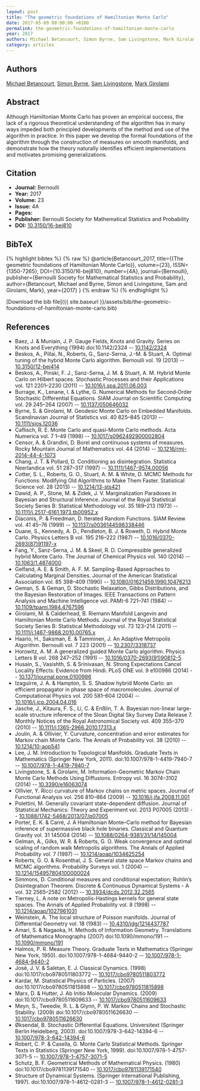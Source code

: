```yaml
---
layout: post
title: "The geometric foundations of Hamiltonian Monte Carlo"
date: 2017-05-09 00:00:00 +0100
permalink: the-geometric-foundations-of-hamiltonian-monte-carlo
year: 2017
authors: Michael Betancourt, Simon Byrne, Sam Livingstone, Mark Girolami
category: articles
---
```

 
## Authors
[Michael Betancourt](authors/michael-betancourt), [Simon Byrne](authors/simon-byrne), [Sam Livingstone](authors/sam-livingstone), [Mark Girolami](authors/mark-girolami)
 
## Abstract
Although Hamiltonian Monte Carlo has proven an empirical success, the lack of a rigorous theoretical understanding of the algorithm has in many ways impeded both principled developments of the method and use of the algorithm in practice. In this paper we develop the formal foundations of the algorithm through the construction of measures on smooth manifolds, and demonstrate how the theory naturally identifies efficient implementations and motivates promising generalizations.
 
## Citation
- **Journal:** Bernoulli
- **Year:** 2017
- **Volume:** 23
- **Issue:** 4A
- **Pages:** 
- **Publisher:** Bernoulli Society for Mathematical Statistics and Probability
- **DOI:** [10.3150/16-bej810](https://doi.org/10.3150/16-bej810)
 
## BibTeX
{% highlight bibtex %}
{% raw %}
@article{Betancourt_2017,
  title={{The geometric foundations of Hamiltonian Monte Carlo}},
  volume={23},
  ISSN={1350-7265},
  DOI={10.3150/16-bej810},
  number={4A},
  journal={Bernoulli},
  publisher={Bernoulli Society for Mathematical Statistics and Probability},
  author={Betancourt, Michael and Byrne, Simon and Livingstone, Sam and Girolami, Mark},
  year={2017}
}
{% endraw %}
{% endhighlight %}
 
[Download the bib file]({{ site.baseurl }}/assets/bib/the-geometric-foundations-of-hamiltonian-monte-carlo.bib)
 
## References
- Baez, J. & Muniain, J. P. Gauge Fields, Knots and Gravity. Series on Knots and Everything (1994) doi:10.1142/2324 -- [10.1142/2324](https://doi.org/10.1142/2324)
- Beskos, A., Pillai, N., Roberts, G., Sanz-Serna, J.-M. & Stuart, A. Optimal tuning of the hybrid Monte Carlo algorithm. Bernoulli vol. 19 (2013) -- [10.3150/12-bej414](https://doi.org/10.3150/12-bej414)
- Beskos, A., Pinski, F. J., Sanz-Serna, J. M. & Stuart, A. M. Hybrid Monte Carlo on Hilbert spaces. Stochastic Processes and their Applications vol. 121 2201–2230 (2011) -- [10.1016/j.spa.2011.06.003](https://doi.org/10.1016/j.spa.2011.06.003)
- Burrage, K., Lenane, I. & Lythe, G. Numerical Methods for Second‐Order Stochastic Differential Equations. SIAM Journal on Scientific Computing vol. 29 245–264 (2007) -- [10.1137/050646032](https://doi.org/10.1137/050646032)
- Byrne, S. & Girolami, M. Geodesic Monte Carlo on Embedded Manifolds. Scandinavian Journal of Statistics vol. 40 825–845 (2013) -- [10.1111/sjos.12036](https://doi.org/10.1111/sjos.12036)
- Caflisch, R. E. Monte Carlo and quasi-Monte Carlo methods. Acta Numerica vol. 7 1–49 (1998) -- [10.1017/s0962492900002804](https://doi.org/10.1017/s0962492900002804)
- Censor, A. & Grandini, D. Borel and continuous systems of measures. Rocky Mountain Journal of Mathematics vol. 44 (2014) -- [10.1216/rmj-2014-44-4-1073](https://doi.org/10.1216/rmj-2014-44-4-1073)
- Chang, J. T. & Pollard, D. Conditioning as disintegration. Statistica Neerlandica vol. 51 287–317 (1997) -- [10.1111/1467-9574.00056](https://doi.org/10.1111/1467-9574.00056)
- Cotter, S. L., Roberts, G. O., Stuart, A. M. & White, D. MCMC Methods for Functions: Modifying Old Algorithms to Make Them Faster. Statistical Science vol. 28 (2013) -- [10.1214/13-sts421](https://doi.org/10.1214/13-sts421)
- Dawid, A. P., Stone, M. & Zidek, J. V. Marginalization Paradoxes in Bayesian and Structural Inference. Journal of the Royal Statistical Society Series B: Statistical Methodology vol. 35 189–213 (1973) -- [10.1111/j.2517-6161.1973.tb00952.x](https://doi.org/10.1111/j.2517-6161.1973.tb00952.x)
- Diaconis, P. & Freedman, D. Iterated Random Functions. SIAM Review vol. 41 45–76 (1999) -- [10.1137/s0036144598338446](https://doi.org/10.1137/s0036144598338446)
- Duane, S., Kennedy, A. D., Pendleton, B. J. & Roweth, D. Hybrid Monte Carlo. Physics Letters B vol. 195 216–222 (1987) -- [10.1016/0370-2693(87)91197-x](https://doi.org/10.1016/0370-2693(87)91197-x)
- Fang, Y., Sanz-Serna, J. M. & Skeel, R. D. Compressible generalized hybrid Monte Carlo. The Journal of Chemical Physics vol. 140 (2014) -- [10.1063/1.4874000](https://doi.org/10.1063/1.4874000)
- Gelfand, A. E. & Smith, A. F. M. Sampling-Based Approaches to Calculating Marginal Densities. Journal of the American Statistical Association vol. 85 398–409 (1990) -- [10.1080/01621459.1990.10476213](https://doi.org/10.1080/01621459.1990.10476213)
- Geman, S. & Geman, D. Stochastic Relaxation, Gibbs Distributions, and the Bayesian Restoration of Images. IEEE Transactions on Pattern Analysis and Machine Intelligence vol. PAMI-6 721–741 (1984) -- [10.1109/tpami.1984.4767596](https://doi.org/10.1109/tpami.1984.4767596)
- Girolami, M. & Calderhead, B. Riemann Manifold Langevin and Hamiltonian Monte Carlo Methods. Journal of the Royal Statistical Society Series B: Statistical Methodology vol. 73 123–214 (2011) -- [10.1111/j.1467-9868.2010.00765.x](https://doi.org/10.1111/j.1467-9868.2010.00765.x)
- Haario, H., Saksman, E. & Tamminen, J. An Adaptive Metropolis Algorithm. Bernoulli vol. 7 223 (2001) -- [10.2307/3318737](https://doi.org/10.2307/3318737)
- Horowitz, A. M. A generalized guided Monte Carlo algorithm. Physics Letters B vol. 268 247–252 (1991) -- [10.1016/0370-2693(91)90812-5](https://doi.org/10.1016/0370-2693(91)90812-5)
- Husain, S., Vasishth, S. & Srinivasan, N. Strong Expectations Cancel Locality Effects: Evidence from Hindi. PLoS ONE vol. 9 e100986 (2014) -- [10.1371/journal.pone.0100986](https://doi.org/10.1371/journal.pone.0100986)
- Izaguirre, J. A. & Hampton, S. S. Shadow hybrid Monte Carlo: an efficient propagator in phase space of macromolecules. Journal of Computational Physics vol. 200 581–604 (2004) -- [10.1016/j.jcp.2004.04.016](https://doi.org/10.1016/j.jcp.2004.04.016)
- Jasche, J., Kitaura, F. S., Li, C. & Enßlin, T. A. Bayesian non-linear large-scale structure inference of the Sloan Digital Sky Survey Data Release 7. Monthly Notices of the Royal Astronomical Society vol. 409 355–370 (2010) -- [10.1111/j.1365-2966.2010.17313.x](https://doi.org/10.1111/j.1365-2966.2010.17313.x)
- Joulin, A. & Ollivier, Y. Curvature, concentration and error estimates for Markov chain Monte Carlo. The Annals of Probability vol. 38 (2010) -- [10.1214/10-aop541](https://doi.org/10.1214/10-aop541)
- Lee, J. M. Introduction to Topological Manifolds. Graduate Texts in Mathematics (Springer New York, 2011). doi:10.1007/978-1-4419-7940-7 -- [10.1007/978-1-4419-7940-7](https://doi.org/10.1007/978-1-4419-7940-7)
- Livingstone, S. & Girolami, M. Information-Geometric Markov Chain Monte Carlo Methods Using Diffusions. Entropy vol. 16 3074–3102 (2014) -- [10.3390/e16063074](https://doi.org/10.3390/e16063074)
- Ollivier, Y. Ricci curvature of Markov chains on metric spaces. Journal of Functional Analysis vol. 256 810–864 (2009) -- [10.1016/j.jfa.2008.11.001](https://doi.org/10.1016/j.jfa.2008.11.001)
- Polettini, M. Generally covariant state-dependent diffusion. Journal of Statistical Mechanics: Theory and Experiment vol. 2013 P07005 (2013) -- [10.1088/1742-5468/2013/07/p07005](https://doi.org/10.1088/1742-5468/2013/07/p07005)
- Porter, E. K. & Carré, J. A Hamiltonian Monte–Carlo method for Bayesian inference of supermassive black hole binaries. Classical and Quantum Gravity vol. 31 145004 (2014) -- [10.1088/0264-9381/31/14/145004](https://doi.org/10.1088/0264-9381/31/14/145004)
- Gelman, A., Gilks, W. R. & Roberts, G. O. Weak convergence and optimal scaling of random walk Metropolis algorithms. The Annals of Applied Probability vol. 7 (1997) -- [10.1214/aoap/1034625254](https://doi.org/10.1214/aoap/1034625254)
- Roberts, G. O. & Rosenthal, J. S. General state space Markov chains and MCMC algorithms. Probability Surveys vol. 1 (2004) -- [10.1214/154957804100000024](https://doi.org/10.1214/154957804100000024)
- Simmons, D. Conditional measures and conditional expectation; Rohlin’s Disintegration Theorem. Discrete &amp; Continuous Dynamical Systems - A vol. 32 2565–2582 (2012) -- [10.3934/dcds.2012.32.2565](https://doi.org/10.3934/dcds.2012.32.2565)
- Tierney, L. A note on Metropolis-Hastings kernels for general state spaces. The Annals of Applied Probability vol. 8 (1998) -- [10.1214/aoap/1027961031](https://doi.org/10.1214/aoap/1027961031)
- Weinstein, A. The local structure of Poisson manifolds. Journal of Differential Geometry vol. 18 (1983) -- [10.4310/jdg/1214437787](https://doi.org/10.4310/jdg/1214437787)
- Amari, S. & Nagaoka, H. Methods of Information Geometry. Translations of Mathematica                        Monographs (2007) doi:10.1090/mmono/191 -- [10.1090/mmono/191](https://doi.org/10.1090/mmono/191)
- Halmos, P. R. Measure Theory. Graduate Texts in Mathematics (Springer New York, 1950). doi:10.1007/978-1-4684-9440-2 -- [10.1007/978-1-4684-9440-2](https://doi.org/10.1007/978-1-4684-9440-2)
- José, J. V. & Saletan, E. J. Classical Dynamics. (1998) doi:10.1017/cbo9780511803772 -- [10.1017/cbo9780511803772](https://doi.org/10.1017/cbo9780511803772)
- Kardar, M. Statistical Physics of Particles. (2007) doi:10.1017/cbo9780511815898 -- [10.1017/cbo9780511815898](https://doi.org/10.1017/cbo9780511815898)
- Marx, D. & Hutter, J. Ab Initio Molecular Dynamics. (2009) doi:10.1017/cbo9780511609633 -- [10.1017/cbo9780511609633](https://doi.org/10.1017/cbo9780511609633)
- Meyn, S., Tweedie, R. L. & Glynn, P. W. Markov Chains and Stochastic Stability. (2009) doi:10.1017/cbo9780511626630 -- [10.1017/cbo9780511626630](https://doi.org/10.1017/cbo9780511626630)
- Øksendal, B. Stochastic Differential Equations. Universitext (Springer Berlin Heidelberg, 2003). doi:10.1007/978-3-642-14394-6 -- [10.1007/978-3-642-14394-6](https://doi.org/10.1007/978-3-642-14394-6)
- Robert, C. P. & Casella, G. Monte Carlo Statistical Methods. Springer Texts in Statistics (Springer New York, 1999). doi:10.1007/978-1-4757-3071-5 -- [10.1007/978-1-4757-3071-5](https://doi.org/10.1007/978-1-4757-3071-5)
- Schutz, B. F. Geometrical Methods of Mathematical Physics. (1980) doi:10.1017/cbo9781139171540 -- [10.1017/cbo9781139171540](https://doi.org/10.1017/cbo9781139171540)
- Structure of Dynamical Systems. (Springer International Publishing, 1997). doi:10.1007/978-1-4612-0281-3 -- [10.1007/978-1-4612-0281-3](https://doi.org/10.1007/978-1-4612-0281-3)

